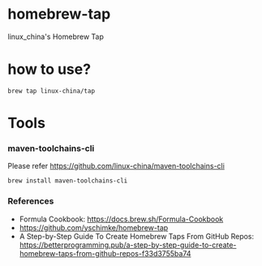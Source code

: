 homebrew-tap
==================

linux_china's Homebrew Tap

# how to use?

```shell
brew tap linux-china/tap
```

# Tools

### maven-toolchains-cli

Please refer https://github.com/linux-china/maven-toolchains-cli

```shell
brew install maven-toolchains-cli
```

### References

* Formula Cookbook: https://docs.brew.sh/Formula-Cookbook
* https://github.com/yschimke/homebrew-tap
* A Step-by-Step Guide To Create Homebrew Taps From GitHub Repos: https://betterprogramming.pub/a-step-by-step-guide-to-create-homebrew-taps-from-github-repos-f33d3755ba74
